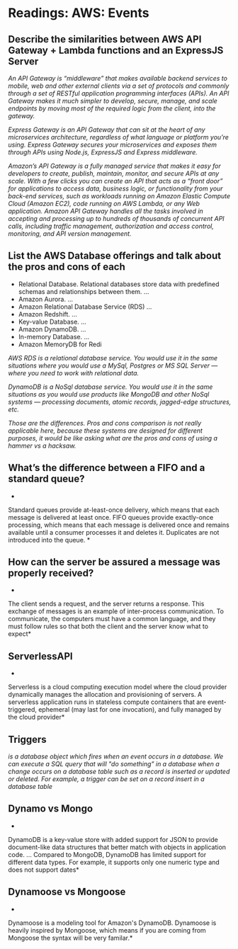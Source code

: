 # Readings:  AWS: Events


## Describe the similarities between AWS API Gateway + Lambda functions and an ExpressJS Server

*An API Gateway is “middleware” that makes available backend services to mobile, web and other external clients via a set of protocols and commonly through a set of RESTful application programming interfaces (APIs). An API Gateway makes it much simpler to develop, secure, manage, and scale endpoints by moving most of the required logic from the client, into the gateway.*


*Express Gateway is an API Gateway that can sit at the heart of any microservices architecture, regardless of what language or platform you’re using. Express Gateway secures your microservices and exposes them through APIs using Node.js, ExpressJS and Express middleware.*

*Amazon’s API Gateway is a fully managed service that makes it easy for developers to create, publish, maintain, monitor, and secure APIs at any scale. With a few clicks you can create an API that acts as a “front door” for applications to access data, business logic, or functionality from your back-end services, such as workloads running on Amazon Elastic Compute Cloud (Amazon EC2), code running on AWS Lambda, or any Web application. Amazon API Gateway handles all the tasks involved in accepting and processing up to hundreds of thousands of concurrent API calls, including traffic management, authorization and access control, monitoring, and API version management.*


## List the AWS Database offerings and talk about the pros and cons of each



- Relational Database. Relational databases store data with predefined schemas and relationships between them. ...
- Amazon Aurora. ...
- Amazon Relational Database Service (RDS) ...
- Amazon Redshift. ...
- Key-value Database. ...
- Amazon DynamoDB. ...
- In-memory Database. ...
- Amazon MemoryDB for Redi




*AWS RDS is a relational database service. You would use it in the same situations where you would use a MySql, Postgres or MS SQL Server — where you need to work with relational data.*

*DynamoDB is a NoSql database service. You would use it in the same situations as you would use products like MongoDB and other NoSql systems — processing documents, atomic records, jagged-edge structures, etc.*

*Those are the differences. Pros and cons comparison is not really applicable here, because these systems are designed for different purposes, it would be like asking what are the pros and cons of using a hammer vs a hacksaw.*


## What’s the difference between a FIFO and a standard queue?

*
Standard queues provide at-least-once delivery, which means that each message is delivered at least once. FIFO queues provide exactly-once processing, which means that each message is delivered once and remains available until a consumer processes it and deletes it. Duplicates are not introduced into the queue.
*


## How can the server be assured a message was properly received?

*
The client sends a request, and the server returns a response. This exchange of messages is an example of inter-process communication. To communicate, the computers must have a common language, and they must follow rules so that both the client and the server know what to expect*

## ServerlessAPI

*
Serverless is a cloud computing execution model where the cloud provider dynamically manages the allocation and provisioning of servers. A serverless application runs in stateless compute containers that are event-triggered, ephemeral (may last for one invocation), and fully managed by the cloud provider*

## Triggers

*is a database object which fires when an event occurs in a database. We can execute a SQL query that will "do something" in a database when a change occurs on a database table such as a record is inserted or updated or deleted. For example, a trigger can be set on a record insert in a database table*


## Dynamo vs Mongo


*
DynamoDB is a key-value store with added support for JSON to provide document-like data structures that better match with objects in application code. ... Compared to MongoDB, DynamoDB has limited support for different data types. For example, it supports only one numeric type and does not support dates*


## Dynamoose vs Mongoose


*
Dynamoose is a modeling tool for Amazon's DynamoDB. Dynamoose is heavily inspired by Mongoose, which means if you are coming from Mongoose the syntax will be very familar.*